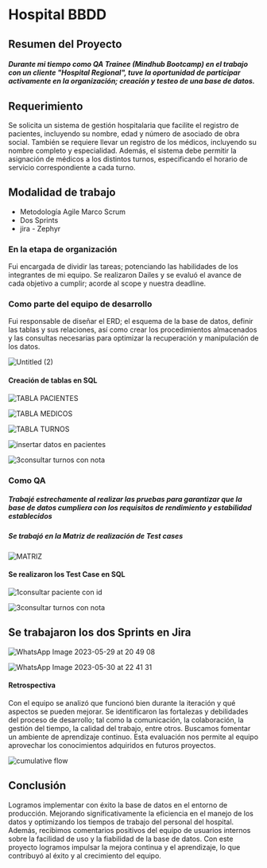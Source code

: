  # Hospital BBDD

## Resumen del Proyecto

##### Durante mi tiempo como QA Trainee (Mindhub Bootcamp) en el trabajo con un cliente "Hospital Regional", tuve la oportunidad de participar activamente en la organización; creación y testeo de una base de datos.

## Requerimiento
Se solicita un sistema de gestión hospitalaria que facilite el registro de pacientes, incluyendo su nombre, edad y número de asociado de obra social. También se requiere llevar un registro de los médicos, incluyendo su nombre completo y especialidad. Además, el sistema debe permitir la asignación de médicos a los distintos turnos, especificando el horario de servicio correspondiente a cada turno.

## Modalidad de trabajo
- Metodología Agile Marco Scrum
- Dos Sprints
- jira - Zephyr

### En la etapa de organización
Fui encargada de dividir las tareas; potenciando las habilidades de los integrantes de mi equipo. Se realizaron Dailes y se evaluó el avance de cada objetivo a cumplir; acorde al scope y nuestra deadline.

### Como parte del equipo de desarrollo
Fui responsable de diseñar el ERD; el esquema de la base de datos, definir las tablas y sus relaciones, así como crear los procedimientos almacenados y las consultas necesarias para optimizar la recuperación y manipulación de los datos. 


![Untitled (2)](https://github.com/MinaPisarello/HospitalBBDD/assets/106481489/06975c69-a3ad-44c0-9ae9-a35557aa28aa)


#### Creación de tablas en SQL

![TABLA PACIENTES](https://github.com/MinaPisarello/HospitalBBDD/assets/106481489/6d4ec4fa-1e2b-418e-b7d7-3be2bcd21647)

![TABLA MEDICOS](https://github.com/MinaPisarello/HospitalBBDD/assets/106481489/ce1a0a94-b49c-49e4-8179-5b30c7ffa5b5)

![TABLA TURNOS](https://github.com/MinaPisarello/HospitalBBDD/assets/106481489/f100d7f2-f0df-4fe8-b84a-5a79f10f68b7)

![insertar datos en pacientes](https://github.com/MinaPisarello/HospitalBBDD/assets/106481489/1bcdbe5d-0b8e-4b4f-8bd6-32b69985086d)

![3consultar turnos con nota](https://github.com/MinaPisarello/HospitalBBDD/assets/106481489/ec7a3fa1-bc50-4645-9105-b888a1a7e9c4)

### Como QA 

##### Trabajé estrechamente al realizar las pruebas para garantizar que la base de datos cumpliera con los requisitos de rendimiento y estabilidad establecidos

##### Se trabajó en la Matriz de realización de Test cases

![MATRIZ](https://github.com/MinaPisarello/HospitalBBDD/assets/106481489/89d4af5d-f610-4ed2-a55f-eb0512d07d64)

#### Se realizaron los Test Case en SQL

![1consultar paciente con id](https://github.com/MinaPisarello/HospitalBBDD/assets/106481489/0b2f9d68-9a5e-45dd-8854-df0221dad49d)

![3consultar turnos con nota](https://github.com/MinaPisarello/HospitalBBDD/assets/106481489/f8b2b963-ccf1-4e86-ae49-8ed40e592630)

## Se trabajaron los dos Sprints en Jira 

![WhatsApp Image 2023-05-29 at 20 49 08](https://github.com/MinaPisarello/HospitalBBDD/assets/106481489/4abf990f-57b4-4fda-a60c-189dd417e848)

![WhatsApp Image 2023-05-30 at 22 41 31](https://github.com/MinaPisarello/HospitalBBDD/assets/106481489/92b1a3b0-dc4c-40ec-b40f-60b78cf8349c)

#### Retrospectiva

Con el equipo se analizó que funcionó bien durante la iteración y qué aspectos se pueden mejorar. Se identificaron las fortalezas y debilidades del proceso de desarrollo; tal como la comunicación, la colaboración, la gestión del tiempo, la calidad del trabajo, entre otros. Buscamos fomentar un ambiente de aprendizaje continuo. Esta evaluación nos permite al equipo aprovechar los conocimientos adquiridos en futuros proyectos.

![cumulative flow](https://github.com/MinaPisarello/HospitalBBDD/assets/106481489/da356647-565f-42f7-989b-a38cf2544427)


## Conclusión
Logramos implementar con éxito la base de datos en el entorno de producción. Mejorando significativamente la eficiencia en el manejo de los datos y optimizando los tiempos de trabajo del personal del hospital. Además, recibimos comentarios positivos del equipo de usuarios internos sobre la facilidad de uso y la fiabilidad de la base de datos.
Con este proyecto logramos impulsar la mejora continua y el aprendizaje, lo que contribuyó al éxito y al crecimiento del equipo.







